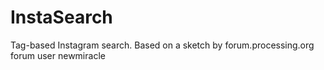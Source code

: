 # InstaSearch

Tag-based Instagram search. Based on a sketch by forum.processing.org forum user newmiracle
